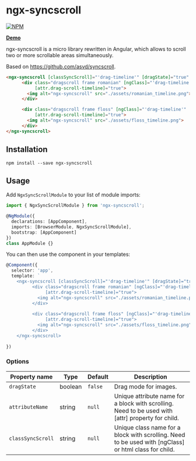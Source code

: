 # ngx-syncscroll

[![NPM](https://nodei.co/npm/ngx-syncscroll.png?compact=true)](https://nodei.co/npm/ngx-barcodeput/)

**[Demo](https://sezmars.github.io/syncscroll/)**

ngx-syncscroll is a micro library rewritten in Angular, which allows to scroll two or more scrollable areas simultaneously.

Based on https://github.com/asvd/syncscroll.

```HTML
<ngx-syncscroll [classSyncScroll]="'drag-timeline'" [dragState]="true" [attributeName]="'drag-scroll-timeline'">
      <div class="dragscroll frame romanian" [ngClass]="'drag-timeline'"
           [attr.drag-scroll-timeline]="true">
        <img alt="ngx-syncscroll" src="./assets/romanian_timeline.png">
      </div>

      <div class="dragscroll frame floss" [ngClass]="'drag-timeline'"
           [attr.drag-scroll-timeline]="true">
        <img alt="ngx-syncscroll" src="./assets/floss_timeline.png">
      </div>
</ngx-syncscroll>
```

## Installation

```shell
npm install --save ngx-syncscroll
```

## Usage

Add `NgxSyncScrollModule` to your list of module imports:

```typescript
import { NgxSyncScrollModule } from 'ngx-syncscroll';

@NgModule({
  declarations: [AppComponent],
  imports: [BrowserModule, NgxSyncScrollModule],
  bootstrap: [AppComponent]
})
class AppModule {}
```

You can then use the component in your templates:

```typescript
@Component({
  selector: 'app',
  template: `
    <ngx-syncscroll [classSyncScroll]="'drag-timeline'" [dragState]="true" [attributeName]="'drag-scroll-timeline'">
          <div class="dragscroll frame romanian" [ngClass]="'drag-timeline'"
               [attr.drag-scroll-timeline]="true">
            <img alt="ngx-syncscroll" src="./assets/romanian_timeline.png">
          </div>
    
          <div class="dragscroll frame floss" [ngClass]="'drag-timeline'"
               [attr.drag-scroll-timeline]="true">
            <img alt="ngx-syncscroll" src="./assets/floss_timeline.png">
          </div>
    </ngx-syncscroll>
       `
})
```

### Options

| Property name | Type | Default | Description |
| ------------- | ---- | ------- | ----------- |
| `dragState` | boolean | `false` | Drag mode for images. |
| `attributeName` | string | `null` | Unique attribute name for a block with scrolling. Need to be used with [attr] property for child. |
| `classSyncScroll` | string | `null` | Unique class name for a block with scrolling. Need to be used with [ngClass] or html class for child. |
